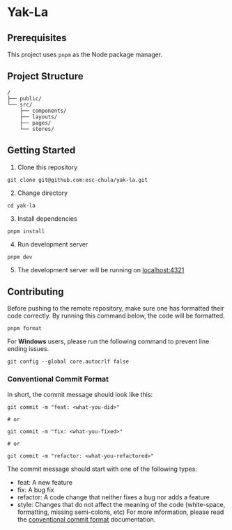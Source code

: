 # Yak-La

## Prerequisites

This project uses `pnpm` as the Node package manager.

## Project Structure

```
/
├── public/
└── src/
    ├── components/
    ├── layouts/
    ├── pages/
    └── stores/
```

## Getting Started

1. Clone this repository

```
git clone git@github.com:esc-chula/yak-la.git
```

2. Change directory

```
cd yak-la
```

3. Install dependencies

```
pnpm install
```

4. Run development server

```
pnpm dev
```

5. The development server will be running on [localhost:4321](http://localhost:4321)

## Contributing

Before pushing to the remote repository, make sure one has formatted their code correctly. By running this command below, the code will be formatted.

```
pnpm format
```

For **Windows** users, please run the following command to prevent line ending issues.

```
git config --global core.autocrlf false
```

### Conventional Commit Format

In short, the commit message should look like this:

```
git commit -m "feat: <what-you-did>"

# or

git commit -m "fix: <what-you-fixed>"

# or

git commit -m "refactor: <what-you-refactored>"
```

The commit message should start with one of the following types:

- feat: A new feature
- fix: A bug fix
- refactor: A code change that neither fixes a bug nor adds a feature
- style: Changes that do not affect the meaning of the code (white-space, formatting, missing semi-colons, etc)
  For more information, please read the [conventional commit format](https://www.conventionalcommits.org/en/v1.0.0/) documentation.
